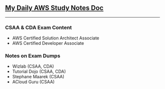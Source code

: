 ## [My Daily AWS Study Notes Doc](http://aws-study.shams-nahid.com/)

---

### CSAA & CDA Exam Content

- AWS Certified Solution Architect Associate
- AWS Certified Developer Associate

### Notes on Exam Dumps

- Wizlab (CSAA, CDA)
- Tutorial Dojo (CSAA, CDA)
- Stephane Maarek (CSAA)
- ACloud Guru (CSAA)
